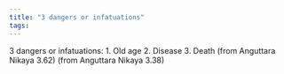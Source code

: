 ```yaml
---
title: "3 dangers or infatuations"
tags: 
---
```

3 dangers or infatuations: 1. Old age 2. Disease 3. Death (from Anguttara Nikaya 3.62) (from Anguttara Nikaya 3.38)
